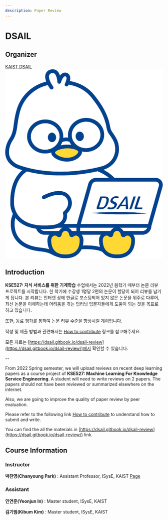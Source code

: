 ```yaml
---
description: Paper Review
---
```


# DSAIL

## Organizer

[KAIST DSAIL](https://dsail.kaist.ac.kr) ![](.gitbook/2022-spring-assets/symbol.png)

## Introduction

**KSE527: 지식 서비스를 위한 기계학습** 수업에서는 2022년 봄학기 때부터 논문 리뷰 프로젝트를 시작합니다. 한 학기에 수강생 1명당 2편의 논문이 할당이 되어 리뷰를 남기게 됩니다. 본 리뷰는 인터넷 상에 한글로 포스팅되어 있지 않은 논문을 위주로 다루어, 최신 논문을 이해하는데 어려움을 겪는 딥러닝 입문자들에게 도움이 되는 것을 목표로 하고 있습니다.

또한, 동료 평가를 통하여 논문 리뷰 수준을 향상시킬 계획입니다.

작성 및 제출 방법과 관련해서는 [How to contribute](how-to-contribute.md) 링크를 참고해주세요.

모든 자료는 [https://dsail.gitbook.io/dsail-review](https://dsail.gitbook.io/dsail-review/)에서 확인할 수 있습니다.

\--

From 2022 Spring semester, we will upload reviews on recent deep learning papers as a course project of **KSE527: Machine Learning For Knowledge Service Engineering**. A student will need to write reviews on 2 papers. The papers should not have been reviewed or summarized elsewhere on the internet.

Also, we are going to improve the quality of paper review by peer evaluation.

Please refer to the following link [How to contribute](how-to-contribute.md) to understand how to submit and write.

You can find the all the materials in [https://dsail.gitbook.io/dsail-review](https://dsail.gitbook.io/dsail-review/) link.

## Course Information

### Instructor

**박찬영(Chanyoung Park)** : Assistant Professor, ISysE, KAIST [Page](http://dsail.kaist.ac.kr/professor/)

### Assistant

**인연준(Yeonjun In)** : Master student, ISysE, KAIST

**김기범(Kibum Kim)** : Master student, ISysE, KAIST

